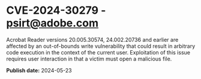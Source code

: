 # CVE-2024-30279 - psirt@adobe.com

Acrobat Reader versions 20.005.30574, 24.002.20736 and earlier are affected by an out-of-bounds write vulnerability that could result in arbitrary code execution in the context of the current user. Exploitation of this issue requires user interaction in that a victim must open a malicious file.

**Publish date:** 2024-05-23
